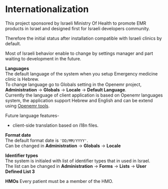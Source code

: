 
# Internationalization

This project sponsored by Israeli Ministry Of Health to promote EMR products in Israel and designed first for Israeli developers community.

Therefore the initial status after installation compatible with Israeli clinics by default.

Most of Israeli behavior enable to change by settings manager and part waiting to development in the future. 

**Languages**  
The default language of the system when you setup Emergency medicine clinic is Hebrew.  
To change language go to Globals setting in the Openemr project, **Administration** -> **Globals** -> **Locale** -> **Default Language**.  
Currently the language of client application is based on Openemr languages system, the application support Hebrew and English and can be extend using [Openemr tools](https://www.open-emr.org/wiki/index.php/OpenEMR_Internationalization_Translator_Guide).

Future language features-
* client-side translation based on i18n files.
   

**Format date**  
The default format date is `'DD/MM/YYYY'`.  
Can be changed in **Administration** -> **Globals** -> **Locale** 

**Identifier types**  
The system is initialed with list of identifier types that in used in Israel.  
The list can be changed in **Administration** -> **Forms** -> **Lists** -> **User Defined List 3** 

**HMOs**
Every patient must be a member of the HMO.   
 
  
